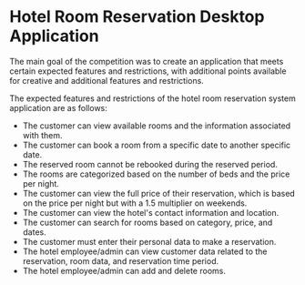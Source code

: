 # Hotel Room Reservation Desktop Application

The main goal of the competition was to create an application that meets certain expected features and restrictions, with additional points available for creative and additional features and restrictions.

The expected features and restrictions of the hotel room reservation system application are as follows:

* The customer can view available rooms and the information associated with them.
* The customer can book a room from a specific date to another specific date.
* The reserved room cannot be rebooked during the reserved period.
* The rooms are categorized based on the number of beds and the price per night.
* The customer can view the full price of their reservation, which is based on the price per night but with a 1.5 multiplier on weekends.
* The customer can view the hotel's contact information and location.
* The customer can search for rooms based on category, price, and dates.
* The customer must enter their personal data to make a reservation.
* The hotel employee/admin can view customer data related to the reservation, room data, and reservation time period.
* The hotel employee/admin can add and delete rooms.
